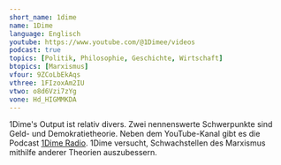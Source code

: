 ```yaml
---
short_name: 1dime
name: 1Dime
language: Englisch
youtube: https://www.youtube.com/@1Dimee/videos
podcast: true
topics: [Politik, Philosophie, Geschichte, Wirtschaft]
btopics: [Marxismus]
vfour: 9ZCoLbEkAqs
vthree: 1FIzoxAm2IU
vtwo: o8d6Vzi7zYg
vone: Hd_HIGMMKDA
---
```

1Dime's Output ist relativ divers. Zwei nennenswerte Schwerpunkte sind Geld- und Demokratietheorie. Neben dem YouTube-Kanal gibt es die Podcast [1Dime Radio](https://www.youtube.com/@1DimeRadio/featured). 1Dime versucht, Schwachstellen des Marxismus mithilfe anderer Theorien auszubessern.

